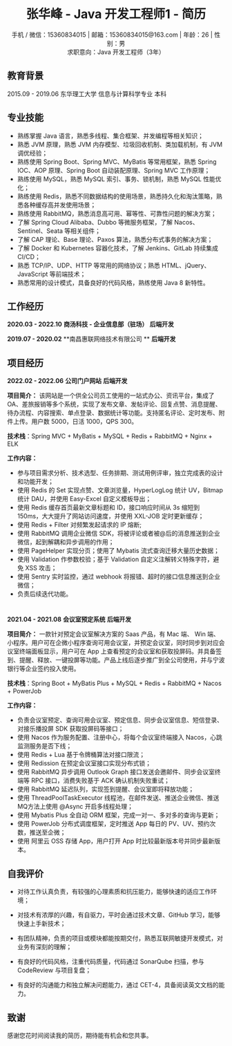  <center>
     <h1>张华峰 - Java 开发工程师1 - 简历</h1>
     <div>
         手机 / 微信：15360834015 | 
            邮箱：15360834015@163.com |
                年龄：26 | 
         			性别：男 
     </div>
     <div>
         求职意向：Java 开发工程师（3年）
     </div>
</center>



##  教育背景

2015.09 - 2019.06                          东华理工大学 信息与计算科学专业                        		     本科    



## 专业技能

- 熟练掌握 Java 语言，熟悉多线程、集合框架、并发编程等相关知识；
- 熟悉 JVM 原理，熟悉 JVM 内存模型、垃圾回收机制、类加载机制，有 JVM 调优经验；
- 熟练使用 Spring Boot、Spring MVC、MyBatis 等常用框架，熟悉 Spring IOC、AOP 原理、Spring Boot 自动装配原理、Spring MVC 工作原理；
- 熟练使用 MySQL，熟悉 MySQL 索引、事务、锁机制，熟悉 MySQL 性能优化；
- 熟练使用 Redis，熟悉不同数据结构的使用场景，熟悉持久化和淘汰策略，熟悉各种缓存高并发使用场景；
- 熟练使用 RabbitMQ，熟悉消息高可用、幂等性、可靠性问题的解决方案；
- 了解 Spring Cloud Alibaba、Dubbo 等微服务框架，了解 Nacos、Sentinel、Seata 等相关组件；
- 了解 CAP 理论、Base 理论、Paxos 算法，熟悉分布式事务的解决方案；
- 了解 Docker 和 Kubernetes 容器化技术，了解 Jenkins、GitLab 持续集成 CI/CD；
- 熟悉 TCP/IP、UDP、HTTP 等常用的网络协议；熟悉 HTML、jQuery、JavaScript 等前端技术；
- 熟悉常用的设计模式，具备良好的代码风格，熟练使用 Java 8 新特性。



## 工作经历

**2020.03 - 2022.10**       			 **商汤科技 - 企业信息部（驻场）**                        						**后端开发**

**2019.07 - 2020.02**       			 **南昌惠联网络技术有限公司 **                        							**后端开发**



## 项目经历

**2022.02 - 2022.06**                        **公司门户网站**           								            	       	    **后端开发**

**项目简介：** 该网站是一个供全公司员工使用的一站式办公、资讯平台，集成了 OA、差旅报销等多个系统，实现了发布文章、发帖评论、回复点赞、消息提醒、待办流程、内容搜索、单点登录、数据统计等功能。支持匿名评论、定时发布、附件上传。用户数 5000，日活 1000，QPS 300。

**技术栈**：Spring MVC + MyBatis + MySQL + Redis + RabbitMQ + Nginx + ELK

**工作内容：**

* 参与项目需求分析、技术选型、任务排期、测试用例评审，独立完成表的设计和功能开发；
* 使用 Redis 的 Set 实现点赞、文章浏览量，HyperLogLog 统计 UV，Bitmap 统计 DAU，并使用 Easy-Excel 自定义模板导出；
* 使用 Redis 缓存首页最新文章标题和 ID，接口响应时间从 3s 缩短到 150ms，大大提升了网站访问速度，并使用 XXL-JOB 定时更新缓存；
* 使用 Redis + Filter 对频繁发起请求的 IP 熔断;
* 使用 RabbitMQ 调用企业微信 SDK，将被评论或者被@后的消息推送到企业微信，起到解耦和异步调用的作用；
* 使用 PageHelper 实现分页；使用了 Mybatis 流式查询迁移大量历史数据；
* 使用 Validation 作参数校验；基于 Validation 自定义注解转义特殊字符，避免 XSS 攻击；
* 使用 Sentry 实时监控，通过 webhook 将报错、超时的接口信息推送到企业微信；
* 负责后续迭代功能。

<div><h1></h1></div>

**2021.04 - 2021.08**                        **会议室预定系统**           								            	       	**后端开发**

**项目简介：** 一款针对预定会议室解决方案的 Saas 产品，有 Mac 端、 Win 端、小程序。用户可在企微小程序查询可用会议室，并预定会议室，同时同步到对应会议室终端面板显示，用户可在 App 上查看预定的会议室和获取投屏码。并具备签到、提醒、释放、一键投屏等功能。产品上线后逐步推广到全公司使用，并与宁波银行等企业签约投入使用。

**技术栈**：Spring Boot + MyBatis Plus + MySQL + Redis + RabbitMQ + Nacos + PowerJob

**工作内容：**

* 负责会议室预定、查询可用会议室、预定信息、同步会议室信息、短信登录、对接乐播投屏 SDK 获取投屏码等接口；
* 使用 Nacos 作为服务配置、注册中心，将每个会议室终端接入 Nacos，心跳监测服务是否下线；
* 使用 Redis + Lua 基于令牌桶算法对接口限流；
* 使用 Redission 在预定会议室接口实现分布式锁；
* 使用 RabbitMQ 异步调用 Outlook Graph 接口发送会邀邮件、同步会议室终端等 RPC 接口，消费失败基于 ACK 确认机制失败重试；
* 使用 RabbitMQ 延迟队列，实现签到提醒、会议室即将释放功能；
* 使用 ThreadPoolTaskExecutor 线程池，在邮件发送、推送企业微信、推送MQ方法上使用 @Async 开启多线程处理；
* 使用 Mybatis Plus 全自动 ORM 框架，完成一对一、多对多的查询与更新；
* 使用 PowerJob 分布式调度框架，定时推送 App 每日的 PV、UV、预约次数，推送至企微；
* 使用 阿里云 OSS 存储 App，用户打开 App 时比较最新版本号并同步最新版本。



## 自我评价

* 对待工作认真负责，有较强的心理素质和抗压能力，能够快速的适应工作环境；

* 对技术有浓厚的兴趣，有自驱力，平时会通过技术文章、GitHub 学习，能够快速上手新技术；

* 有团队精神，负责的项目或模块都能按期交付，熟悉互联网敏捷开发模式，对业务有深刻的理解；

* 有良好的代码风格，注重代码质量，代码通过 SonarQube 扫描，参与 CodeReview 与项目复盘；

* 有良好的沟通能力和独立解决问题能力，通过 CET-4，具备阅读英文文档的能力。

  

## 致谢

感谢您花时间阅读我的简历，期待能有机会和您共事。
